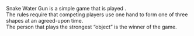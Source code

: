 Snake Water Gun is a simple game that is played .
<br>The rules require that competing players use one hand to form one of three shapes at an agreed-upon time. 
<br>The person that plays the strongest “object” is the winner of the game.
